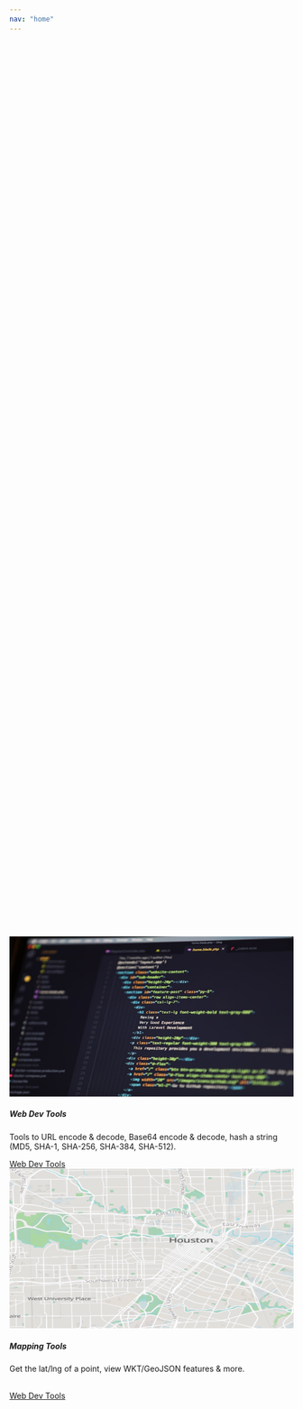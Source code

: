 ```yaml
---
nav: "home"
---
```


<!-- Coming soon! in the mean time checkout our [web tools](/tools/index.html) and [map tools](/tools/maptools.md) -->

<div class="row" style="align-content: center; height: 100vh;">
  <div class="col-md-4">
    <div class="card mb-4">
      <img src="images/code-unsplash.jpg" class="card-img-top" style="aspect-ratio: 16 / 9">
      <div class="card-body">
        <h5 class="card-title">Web Dev Tools</h5>
        <p class="card-text">Tools to URL encode & decode, Base64 encode & decode, hash a string (MD5, SHA-1, SHA-256, SHA-384, SHA-512).</p>
        <a href="/tools" class="btn btn-primary stretched-link">Web Dev Tools</a>
      </div>
    </div>
  </div>
  <div class="col-md-4">
    <div class="card mb-4">
      <img src="images/map-image-2.png" class="card-img-top" style="aspect-ratio: 16 / 9">
      <div class="card-body">
        <h5 class="card-title">Mapping Tools</h5>
        <p class="card-text">Get the lat/lng of a point, view WKT/GeoJSON features &amp; more.<br>&nbsp;</p>
        <a href="/tools/maptools.html" class="btn btn-primary stretched-link">Web Dev Tools</a>
      </div>
    </div> 
  </div>
</div>
